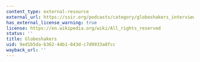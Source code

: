 ```yaml
---
content_type: external-resource
external_url: https://ssir.org/podcasts/category/globeshakers_interviews#
has_external_license_warning: true
license: https://en.wikipedia.org/wiki/All_rights_reserved
status: ''
title: Globeshakers
uid: 9ed1b5da-b362-44b1-843d-c7d9933a8fcc
wayback_url: ''
---
```

